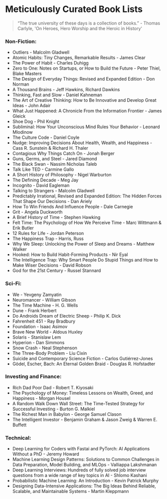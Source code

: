 # Meticulously Curated Book Lists

>  “The true university of these days is a collection of books.” -  Thomas Carlyle, 'On Heroes, Hero Worship and the Heroic in History'

### Non-Fiction:

* Outliers - Malcolm Gladwell
* Atomic Habits: Tiny Changes, Remarkable Results - James Clear
* The Power of Habit - Charles Duhigg
* Zero to One: Notes on Startups, or How to Build the Future - Peter Thiel, Blake Masters
* The Design of Everyday Things: Revised and Expanded Edition - Don Norman
* A Thousand Brains - Jeff Hawkins, Richard Dawkins
* Thinking, Fast and Slow - Daniel Kahneman
* The Art of Creative Thinking: How to Be Innovative and Develop Great Ideas - John Adair
* What Just Happened: A Chronicle From the Information Frontier - James Gleick
* Shoe Dog - Phil Knight
* Subliminal: How Your Unconscious Mind Rules Your Behavior - Leonard Mlodinow
* The Culture Code - Daniel Coyle
* Nudge: Improving Decisions About Health, Wealth, and Happiness - Cass R. Sunstein & Richard H. Thaler
* Contagious Why Things Catch On - Jonah Berger
* Guns, Germs, and Steel - Jared Diamond
* The Black Swan - Nassim Nicholas Taleb
* Talk Like TED - Carmine Gallo
* A Short History of Philosophy - Nigel Warburton
* The Defining Decade - Meg Jay
* Incognito - David Eagleman 
* Talking to Strangers - Malcolm Gladwell
* Predictably Irrational, Revised and Expanded Edition: The Hidden Forces That Shape Our Decisions - Dan Ariely
* How To Win Friends And Influence People - Dale Carnegie
* Grit - Angela Duckworth
* A Brief History of Time - Stephen Hawking
* Felt Time: The Psychology of How We Perceive Time - Marc Wittmann & Erik Butler
* 12 Rules for Life - Jordan Peterson
* The Happiness Trap - Harris, Russ
* Why We Sleep: Unlocking the Power of Sleep and Dreams - Matthew Walker
* Hooked: How to Build Habit-Forming Products - Nir Eyal
* The Intelligence Trap: Why Smart People Do Stupid Things and How to Make Wiser Decisions - David Robson
* God for the 21st Century - Russel Stannard

### Sci-Fi:

* We - Yevgeny Zamyatin
* Neuromancer - William Gibson
* The Time Machine - H. G. Wells
* Dune - Frank Herbert
* Do Androids Dream of Electric Sheep - Philip K. Dick
* Fahrenheit 451 - Ray Bradbury
* Foundation - Isaac Asimov
* Brave New World - Aldous Huxley
* Solaris - Stanislaw Lem
* Hyperion - Dan Simmons
* Snow Crash - Neal Stephenson
* The Three-Body Problem - Liu Cixin
* Suicide and Contemporary Science Fiction - Carlos Gutiérrez-Jones
* Gödel, Escher, Bach: An Eternal Golden Braid - Douglas R. Hofstadter

### Investing and Finance:

* Rich Dad Poor Dad - Robert T. Kiyosaki
* The Psychology of Money: Timeless Lessons on Wealth, Greed, and Happiness - Morgan Housel
* A Random Walk Down Wall Street: The Time-Tested Strategy for Successful Investing - Burton G. Malkiel
* The Richest Man in Babylon - George Samuel Clason
* The Intelligent Investor - Benjamin Graham & Jason Zweig & Warren E. Buffett

### Technical:

* Deep Learning for Coders with Fastai and PyTorch: AI Applications Without a PhD - Jeremy Howard
* Machine Learning Design Patterns: Solutions to Common Challenges in Data Preparation, Model Building, and MLOps - Valliappa Lakshmanan
* Deep Learning Interviews: Hundreds of fully solved job interview questions from a wide range of key topics in AI - Shlomo Kashani
* Probabilistic Machine Learning: An Introduction - Kevin Patrick Murphy
* Designing Data-Intensive Applications: The Big Ideas Behind Reliable, Scalable, and Maintainable Systems - Martin Kleppmann
